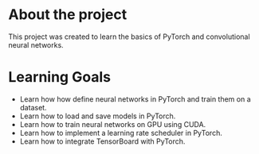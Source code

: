 # About the project
This project was created to learn the basics of PyTorch and convolutional neural networks.

# Learning Goals
- Learn how how define neural networks in PyTorch and train them on a dataset.
- Learn how to load and save models in PyTorch.
- Learn how to train neural networks on GPU using CUDA.
- Learn how to implement a learning rate scheduler in PyTorch.
- Learn how to integrate TensorBoard with PyTorch.